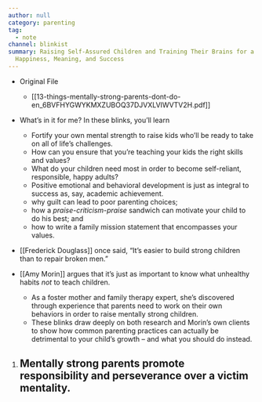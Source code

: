 ```yaml
---
author: null
category: parenting
tag:
  - note
channel: blinkist
summary: Raising Self-Assured Children and Training Their Brains for a Life of
  Happiness, Meaning, and Success
---
```


- Original File
	- [[13-things-mentally-strong-parents-dont-do-en_6BVFHYGWYKMXZUBOQ37DJVXLVIWVTV2H.pdf]]

- What’s in it for me? In these blinks, you’ll learn
	- Fortify your own mental strength to raise kids who’ll be ready to take on all of life’s challenges.
	- How can you ensure that you’re teaching your kids the right skills and values?
	- What do your children need most in order to become self-reliant, responsible, happy adults?
	- Positive emotional and behavioral development is just as integral to success as, say, academic achievement.
	- why guilt can lead to poor parenting choices;
	- how a _praise-criticism-praise_ sandwich can motivate your child to do his best; and
	- how to write a family mission statement that encompasses your values.

- [[Frederick Douglass]] once said, “It’s easier to build strong children than to repair broken men.”
- [[Amy Morin]] argues that it’s just as important to know what unhealthy habits _not_ to teach children. 
	- As a foster mother and family therapy expert, she’s discovered through experience that parents need to work on their own behaviors in order to raise mentally strong children. 
	- These blinks draw deeply on both research and Morin’s own clients to show how common parenting practices can actually be detrimental to your child’s growth – and what you should do instead.


1. Mentally strong parents promote responsibility and perseverance over a victim mentality.
	- 







